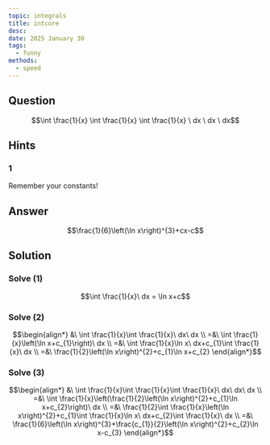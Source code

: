 ```yaml
---
topic: integrals
title: intcore
desc: 
date: 2025 January 30
tags:
  - funny
methods:
  - speed
---
```



## Question
```math
\int
  \frac{1}{x}
  \int
    \frac{1}{x}
      \int
        \frac{1}{x}
      \ dx
  \ dx
\ dx
```


## Hints

### 1
Remember your constants!


## Answer
```math
\frac{1}{6}\left(\ln x\right)^{3}+cx-c
```


## Solution

### Solve (1)
```math
\int \frac{1}{x}\ dx = \ln x+c
```

### Solve (2)
```math
\begin{align*}
  &\ \int \frac{1}{x}\int \frac{1}{x}\ dx\ dx
  \\ =&\ \int \frac{1}{x}\left(\ln x+c_{1}\right)\ dx
  \\ =&\ \int \frac{1}{x}\ln x\ dx+c_{1}\int \frac{1}{x}\ dx
  \\ =&\ \frac{1}{2}\left(\ln x\right)^{2}+c_{1}\ln x+c_{2}
\end{align*}
```

### Solve (3)
```math
\begin{align*}
  &\ \int \frac{1}{x}\int \frac{1}{x}\int \frac{1}{x}\ dx\ dx\ dx
  \\ =&\ \int \frac{1}{x}\left(\frac{1}{2}\left(\ln x\right)^{2}+c_{1}\ln x+c_{2}\right)\ dx
  \\ =&\ \frac{1}{2}\int \frac{1}{x}\left(\ln x\right)^{2}+c_{1}\int \frac{1}{x}\ln x\ dx+c_{2}\int \frac{1}{x}\ dx
  \\ =&\ \frac{1}{6}\left(\ln x\right)^{3}+\frac{c_{1}}{2}\left(\ln x\right)^{2}+c_{2}\ln x-c_{3}
\end{align*}
```

